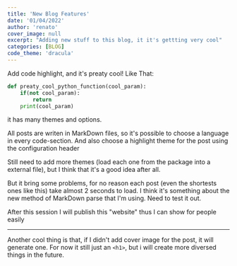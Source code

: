 ```yaml
---
title: 'New Blog Features'
date: '01/04/2022'
author: 'renato'
cover_image: null
excerpt: "Adding new stuff to this blog, it it's gettting very cool"
categories: [BLOG]
code_theme: 'dracula'
---
```



Add code highlight, and it's preaty cool! Like That:
```python
def preaty_cool_python_function(cool_param):
    if(not cool_param):
        return
    print(cool_param)
```

it has many themes and options.

All posts are writen in MarkDown files, so it's possible to choose a language in every code-section. And also choose a highlight theme for the post using the configuration header


Still need to add more themes (load each one from the package into a external file), but I think that it's a good idea after all.



But it bring some problems, for no reason each post (even the shortests ones like this) take almost 2 seconds to load. I think it's something about the new method of MarkDown parse that I'm using. Need to test it out.

After this session I will publish this "website" thus I can show for people easily

-----------

Another cool thing is that, if I didn't add cover image for the post, it will generate one. For now it still just an `<h1>`, but i will create more diversed things in the future. 